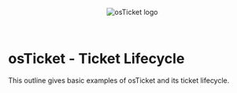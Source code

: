 <p align="center">
<img src="https://i.imgur.com/Clzj7Xs.png" alt="osTicket logo"/>
</p>
<br />
<h1>osTicket - Ticket Lifecycle</h1>

This outline gives basic examples of osTicket and its ticket lifecycle.<br />
